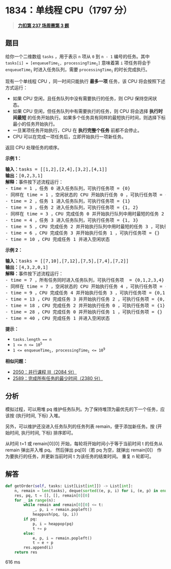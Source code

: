# 1834：单线程 CPU（1797 分）


> <u>**[力扣第 237 场周赛第 3 题](https://leetcode.cn/problems/single-threaded-cpu/)**</u>

## 题目

<p>给你一个二维数组 <code>tasks</code> ，用于表示 <code>n</code>​​​​​​ 项从 <code>0</code> 到 <code>n - 1</code> 编号的任务。其中 <code>tasks[i] = [enqueueTime<sub>i</sub>, processingTime<sub>i</sub>]</code> 意味着第 <code>i<sup>​​​​​​</sup></code>​​​​ 项任务将会于 <code>enqueueTime<sub>i</sub></code> 时进入任务队列，需要 <code>processingTime<sub>i</sub></code><sub> </sub>的时长完成执行。</p>

<p>现有一个单线程 CPU ，同一时间只能执行 <strong>最多一项</strong> 任务，该 CPU 将会按照下述方式运行：</p>

<ul>
<li>如果 CPU 空闲，且任务队列中没有需要执行的任务，则 CPU 保持空闲状态。</li>
<li>如果 CPU 空闲，但任务队列中有需要执行的任务，则 CPU 将会选择 <strong>执行时间最短</strong> 的任务开始执行。如果多个任务具有同样的最短执行时间，则选择下标最小的任务开始执行。</li>
<li>一旦某项任务开始执行，CPU 在 <strong>执行完整个任务</strong> 前都不会停止。</li>
<li>CPU 可以在完成一项任务后，立即开始执行一项新任务。</li>
</ul>

<p>返回<em> </em>CPU<em> </em>处理任务的顺序。</p>



<p><strong>示例 1：</strong></p>

<pre><strong>输入：</strong>tasks = [[1,2],[2,4],[3,2],[4,1]]
<strong>输出：</strong>[0,2,3,1]
<strong>解释：</strong>事件按下述流程运行：
- time = 1 ，任务 0 进入任务队列，可执行任务项 = {0}
- 同样在 time = 1 ，空闲状态的 CPU 开始执行任务 0 ，可执行任务项 = {}
- time = 2 ，任务 1 进入任务队列，可执行任务项 = {1}
- time = 3 ，任务 2 进入任务队列，可执行任务项 = {1, 2}
- 同样在 time = 3 ，CPU 完成任务 0 并开始执行队列中用时最短的任务 2 ，可执行任务项 = {1}
- time = 4 ，任务 3 进入任务队列，可执行任务项 = {1, 3}
- time = 5 ，CPU 完成任务 2 并开始执行队列中用时最短的任务 3 ，可执行任务项 = {1}
- time = 6 ，CPU 完成任务 3 并开始执行任务 1 ，可执行任务项 = {}
- time = 10 ，CPU 完成任务 1 并进入空闲状态
</pre>

<p><strong>示例 2：</strong></p>

<pre><strong>输入：</strong>tasks = [[7,10],[7,12],[7,5],[7,4],[7,2]]
<strong>输出：</strong>[4,3,2,0,1]
<strong>解释：</strong>事件按下述流程运行：
- time = 7 ，所有任务同时进入任务队列，可执行任务项  = {0,1,2,3,4}
- 同样在 time = 7 ，空闲状态的 CPU 开始执行任务 4 ，可执行任务项 = {0,1,2,3}
- time = 9 ，CPU 完成任务 4 并开始执行任务 3 ，可执行任务项 = {0,1,2}
- time = 13 ，CPU 完成任务 3 并开始执行任务 2 ，可执行任务项 = {0,1}
- time = 18 ，CPU 完成任务 2 并开始执行任务 0 ，可执行任务项 = {1}
- time = 28 ，CPU 完成任务 0 并开始执行任务 1 ，可执行任务项 = {}
- time = 40 ，CPU 完成任务 1 并进入空闲状态</pre>



<p><strong>提示：</strong></p>

<ul>
<li><code>tasks.length == n</code></li>
<li><code>1 &lt;= n &lt;= 10<sup>5</sup></code></li>
<li><code>1 &lt;= enqueueTime<sub>i</sub>, processingTime<sub>i</sub> &lt;= 10<sup>9</sup></code></li>
</ul>


**相似问题：**
- [2050：并行课程 III（2084 分）](/leetcode/2050)
- [2589：完成所有任务的最少时间（2380 分）](/leetcode/2589)


## 分析

模拟过程，可以用堆 pq 维护任务队列。为了保持堆顶为最优先的下一个任务，应该按 (执行时间, 下标) 入堆。

另外，可以维护还没进入任务队列的任务列表 remain，便于添加新任务。按 (开始时间, 执行时间, 下标) 排序即可。

从时间 t=1 或 remain[0][0] 开始，每轮将开始时间小于等于当前时间 t 的任务从 remain 弹出并入堆 pq。
然后弹出 pq[0]（若 pq 为空，就弹出 remain[0]） 作为要执行的任务，并更新当前时间 t 为该任务的结束时间。
重复 n 轮即可。


## 解答

```python
def getOrder(self, tasks: List[List[int]]) -> List[int]:
	n, remain = len(tasks), deque(sorted((e, p, i) for i, (e, p) in enumerate(tasks)))
	res, pq, t = [], [], remain[0][0]
	for _ in range(n):
		while remain and remain[0][0] <= t:
			_, p, i = remain.popleft()
			heappush(pq, (p, i))
		if pq:
			p, i = heappop(pq)
			t += p
		else:
			e, p, i = remain.popleft()
			t = e + p
		res.append(i)
	return res
```

616 ms
